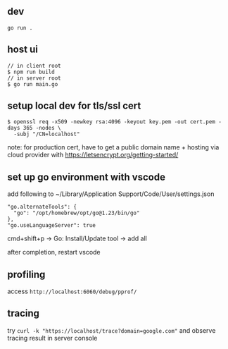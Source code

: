 ## dev

```
go run .
```

## host ui

```
// in client root
$ npm run build
// in server root
$ go run main.go
```

## setup local dev for tls/ssl cert

```
$ openssl req -x509 -newkey rsa:4096 -keyout key.pem -out cert.pem -days 365 -nodes \
  -subj "/CN=localhost"
```

note: for production cert, have to get a public domain name + hosting via cloud provider with https://letsencrypt.org/getting-started/

## set up go environment with vscode

add following to ~/Library/Application Support/Code/User/settings.json

```
"go.alternateTools": {
  "go": "/opt/homebrew/opt/go@1.23/bin/go"
},
"go.useLanguageServer": true
```

cmd+shift+p -> Go: Install/Update tool -> add all

after completion, restart vscode

## profiling

access `http://localhost:6060/debug/pprof/`

## tracing

try `curl -k "https://localhost/trace?domain=google.com"` and observe tracing result in server console
